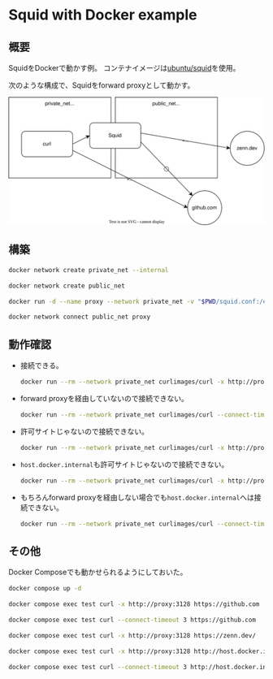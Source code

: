 # Squid with Docker example

## 概要

SquidをDockerで動かす例。
コンテナイメージは[ubuntu/squid](https://hub.docker.com/r/ubuntu/squid)を使用。

次のような構成で、Squidをforward proxyとして動かす。

![](./diagram.drawio.svg)

## 構築

```bash
docker network create private_net --internal
```

```bash
docker network create public_net
```

```bash
docker run -d --name proxy --network private_net -v "$PWD/squid.conf:/etc/squid/conf.d/_squid.conf:ro" ubuntu/squid
```

```bash
docker network connect public_net proxy
```

## 動作確認

- 接続できる。
  ```bash
  docker run --rm --network private_net curlimages/curl -x http://proxy:3128 https://github.com
  ```

- forward proxyを経由していないので接続できない。
  ```bash
  docker run --rm --network private_net curlimages/curl --connect-timeout 3 https://github.com
  ```

- 許可サイトじゃないので接続できない。
  ```bash
  docker run --rm --network private_net curlimages/curl -x http://proxy:3128 https://zenn.dev/
  ```

- `host.docker.internal`も許可サイトじゃないので接続できない。
  ```bash
  docker run --rm --network private_net curlimages/curl -x http://proxy:3128 http://host.docker.internal:8000
  ```

- もちろんforward proxyを経由しない場合でも`host.docker.internal`へは接続できない。
  ```bash
  docker run --rm --network private_net curlimages/curl --connect-timeout 3 http://host.docker.internal:8000
  ```

## その他

Docker Composeでも動かせられるようにしておいた。

```bash
docker compose up -d
```

```bash
docker compose exec test curl -x http://proxy:3128 https://github.com
```

```bash
docker compose exec test curl --connect-timeout 3 https://github.com
```

```bash
docker compose exec test curl -x http://proxy:3128 https://zenn.dev/
```

```bash
docker compose exec test curl -x http://proxy:3128 http://host.docker.internal:8000
```

```bash
docker compose exec test curl --connect-timeout 3 http://host.docker.internal:8000
```
